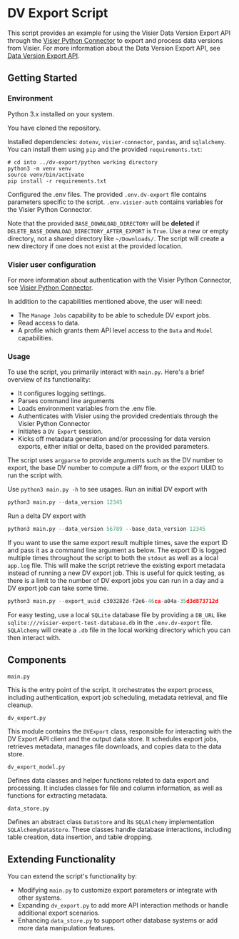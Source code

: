 # DV Export Script
This script provides an example for using the Visier Data Version Export API through the
[Visier Python Connector](https://github.com/visier/connector-python) to export and process data versions from Visier. For more information about the Data Version Export API, see [Data Version Export API](https://docs.visier.com/developer/apis/data-out/data-version-export/data-version-export-api.htm).

## Getting Started
### Environment
Python 3.x installed on your system.

You have cloned the repository.

Installed dependencies: `dotenv`, `visier-connector`, `pandas`, and `sqlalchemy`. You can install them using `pip` and the provided `requirements.txt`:
```
# cd into ../dv-export/python working directory
python3 -m venv venv
source venv/bin/activate
pip install -r requirements.txt
```

Configured the .env files. The provided `.env.dv-export` file contains parameters specific to the script. 
`.env.visier-auth` contains variables for the Visier Python Connector.

Note that the provided `BASE_DOWNLOAD_DIRECTORY` will be **deleted** if `DELETE_BASE_DOWNLOAD_DIRECTORY_AFTER_EXPORT` is `True`. 
Use a new or empty directory, not a shared directory like `~/Downloads/`. The script will create a new directory if one
does not exist at the provided location.

### Visier user configuration
For more information about authentication with the Visier Python Connector, see [Visier Python Connector](https://github.com/visier/connector-python).

In addition to the capabilities mentioned above, the user will need:
- The `Manage Jobs` capability to be able to schedule DV export jobs. 
- Read access to data. 
- A profile which grants them API level access to the `Data` and `Model` capabilities.

### Usage
To use the script, you primarily interact with `main.py`. Here's a brief overview of its functionality:
- It configures logging settings.
- Parses command line arguments
- Loads environment variables from the .env file.
- Authenticates with Visier using the provided credentials through the Visier Python Connector
- Initiates a `DV Export` session.
- Kicks off metadata generation and/or processing for data version exports, either initial or delta, based on the provided parameters.

The script uses `argparse` to provide arguments such as the DV number to export, the base DV number to compute a diff from,
or the export UUID to run the script with.

Use `python3 main.py -h` to see usages. Run an initial DV export with
```python
python3 main.py --data_version 12345
```

Run a delta DV export with
```python
python3 main.py --data_version 56789 --base_data_version 12345
```

If you want to use the same export result multiple times, save the export ID and pass it as a command line argument as below.
The export ID is logged multiple times throughout the script to both the `stdout` as well as a local `app.log` file.
This will make the script retrieve the existing export metadata instead of running a new DV export job. This is useful for
quick testing, as there is a limit to the number of DV export jobs you can run in a day and a DV export job can take some time.
```python
python3 main.py --export_uuid c303282d-f2e6-46ca-a04a-35d3d873712d
```

For easy testing, use a local `SQLite` database file by providing a `DB_URL` like
`sqlite:///visier-export-test-database.db` in the `.env.dv-export` file. `SQLAlchemy` will create a `.db` file in the local working
directory which you can then interact with.

## Components
`main.py`

This is the entry point of the script. It orchestrates the export process, including authentication, export job scheduling, metadata retrieval, and file cleanup.

`dv_export.py`

This module contains the `DVExport` class, responsible for interacting with the DV Export API client and the output data store. It schedules export jobs, retrieves metadata, manages file downloads, and copies data to the data store.

`dv_export_model.py`

Defines data classes and helper functions related to data export and processing. It includes classes for file and column information, as well as functions for extracting metadata.

`data_store.py`

Defines an abstract class `DataStore` and its `SQLAlchemy` implementation `SQLAlchemyDataStore`. These classes handle database interactions, including table creation, data insertion, and table dropping.

## Extending Functionality
You can extend the script's functionality by:
 - Modifying `main.py` to customize export parameters or integrate with other systems.
 - Expanding `dv_export.py` to add more API interaction methods or handle additional export scenarios.
 - Enhancing `data_store.py` to support other database systems or add more data manipulation features.
